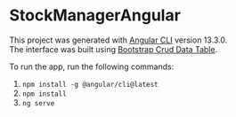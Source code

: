 # StockManagerAngular

This project was generated with [Angular CLI](https://github.com/angular/angular-cli) version 13.3.0.<br>
The interface was built using [Bootstrap Crud Data Table](https://codepen.io/naikjavaid/pen/XPrpjr).

To run the app, run the following commands:

1. `npm install -g @angular/cli@latest`
2. `npm install`
3. `ng serve`

